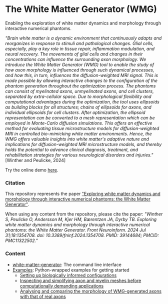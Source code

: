 # The White Matter Generator (WMG)

Enabling the exploration of white matter dynamics and morphology through interactive numerical phantoms.

<em>"Brain white matter is a dynamic environment that continuously adapts and reorganizes in response to stimuli and pathological changes. Glial cells, especially, play a key role in tissue repair, inflammation modulation, and neural recovery. The movements of glial cells and changes in their concentrations can influence the surrounding axon morphology. We introduce the White Matter Generator (WMG) tool to enable the study of how axon morphology is influenced through such dynamical processes, and how this, in turn, influences the diffusion-weighted MRI signal. This is made possible by allowing interactive changes to the configuration of the phantom generation throughout the optimization process. The phantoms can consist of myelinated axons, unmyelinated axons, and cell clusters, separated by extra-cellular space. Due to morphological flexibility and computational advantages during the optimization, the tool uses ellipsoids as building blocks for all structures; chains of ellipsoids for axons, and individual ellipsoids for cell clusters. After optimization, the ellipsoid representation can be converted to a mesh representation which can be employed in Monte-Carlo diffusion simulations. This offers an effective method for evaluating tissue microstructure models for diffusion-weighted MRI in controlled bio-mimicking white matter environments. Hence, the WMG offers valuable insights into white matter's adaptive nature and implications for diffusion-weighted MRI microstructure models, and thereby holds the potential to advance clinical diagnosis, treatment, and rehabilitation strategies for various neurological disorders and injuries."</em> [Winther and Peulicke, 2024]

Try the online demo [here](https://map-science.github.io/WhiteMatterGenerator).

### Citation

This repository represents the paper ["Exploring white matter dynamics and morphology through interactive numerical phantoms: the White Matter Generator"](https://www.frontiersin.org/journals/neuroinformatics/articles/10.3389/fninf.2024.1354708/full).

When using any content from the repository, please cite the paper: <em>"Winther S, Peulicke O, Andersson M, Kjer HM, Bærentzen JA, Dyrby TB. Exploring white matter dynamics and morphology through interactive numerical phantoms: the White Matter Generator. Front Neuroinform. 2024 Jul 31;18:1354708. doi: 10.3389/fninf.2024.1354708. PMID: 39144684; PMCID: PMC11322502."</em>

### Content

- [white-matter-generator](https://github.com/MaP-science/WhiteMatterGenerator/tree/main/white-matter-generator): The command line interface
- [Examples](https://github.com/MaP-science/WhiteMatterGenerator/tree/main/Examples): Python-wrapped examples for getting started
  - [Setting up biologically informed configurations](https://github.com/MaP-science/WhiteMatterGenerator/blob/main/Examples/notebooks/configuration.ipynb)
  - [Inspecting and simplifying axon and myelin meshes before computationally demanding applications](https://github.com/MaP-science/WhiteMatterGenerator/blob/main/Examples/notebooks/show_and_simplify_meshes.ipynb)
  - [Analysing and comparing the morphology of WMG-generated axons with that of real axons](https://github.com/MaP-science/WhiteMatterGenerator/blob/main/Examples/notebooks/morphology_analysis.ipynb)
